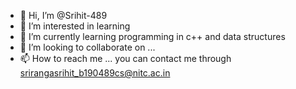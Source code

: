 - 👋 Hi, I’m @Srihit-489
- 👀 I’m interested in learning
- 🌱 I’m currently learning programming in c++ and data structures
- 💞️ I’m looking to collaborate on ...
- 📫 How to reach me ... you can contact me through srirangasrihit_b190489cs@nitc.ac.in

<!---
Srihit-489/Srihit-489 is a ✨ special ✨ repository because its `README.md` (this file) appears on your GitHub profile.
You can click the Preview link to take a look at your changes.
--->
